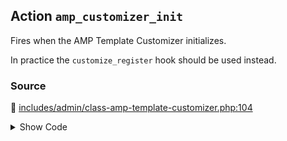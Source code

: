 ## Action `amp_customizer_init`


Fires when the AMP Template Customizer initializes.

In practice the `customize_register` hook should be used instead.

### Source

:link: [includes/admin/class-amp-template-customizer.php:104](../../includes/admin/class-amp-template-customizer.php#L104)

<details>
<summary>Show Code</summary>

```php
do_action( 'amp_customizer_init', $self );
```

</details>
